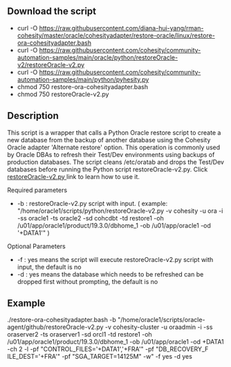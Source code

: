 ## Download the script
- curl -O https://raw.githubusercontent.com/diana-hui-yang/rman-cohesity/master/oracle/cohesityadapter/restore-oracle/linux/restore-ora-cohesityadapter.bash
- curl -O https://raw.githubusercontent.com/cohesity/community-automation-samples/main/oracle/python/restoreOracle-v2/restoreOracle-v2.py
- curl -O https://raw.githubusercontent.com/cohesity/community-automation-samples/main/python/pyhesity.py
- chmod 750 restore-ora-cohesityadapter.bash
- chmod 750 restoreOracle-v2.py

## Description
This script is a wrapper that calls a Python Oracle restore script to create a new database from the backup of another database using the Cohesity Oracle adapter 'Alternate restore' option. This operation is commonly used by Oracle DBAs to refresh their Test/Dev environments using backups of production databases. The script cleans /etc/oratab and drops the Test/Dev databases before running the Python script restoreOracle-v2.py. Click [restoreOracle-v2.py ](https://github.com/bseltz-cohesity/scripts/tree/master/oracle/python/restoreOracle-v2) link to learn how to use it.

Required parameters

- -b : restoreOracle-v2.py script with input. ( example: "/home/oracle1/scripts/python/restoreOracle-v2.py -v cohesity -u ora -i -ss oracle1 -ts oracle2 -sd cohcdbt -td restore1 -oh /u01/app/oracle1/product/19.3.0/dbhome_1 -ob /u01/app/oracle1 -od '+DATA1'" )
 
 Optional Parameters
- -f : yes means the script will execute restoreOracle-v2.py script with input, the default is no
- -d : yes means the database which needs to be refreshed can be dropped first without prompting, the default is no

## Example
./restore-ora-cohesityadapter.bash -b "/home/oracle1/scripts/oracle-agent/github/restoreOracle-v2.py -v cohesity-cluster -u oraadmin -i -ss oraserver2 -ts oraserver1 -sd orcl1 -td restore1 -oh /u01/app/oracle1/product/19.3.0/dbhome_1 -ob /u01/app/oracle1 -od +DATA1 -ch 2 -l -pf "CONTROL_FILES='+DATA1','+FRA'" -pf "DB_RECOVERY_F
ILE_DEST='+FRA'" -pf "SGA_TARGET=14125M" -w" -f yes -d yes
